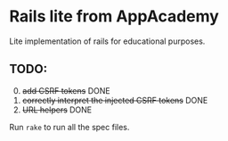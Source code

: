 # Rails lite from AppAcademy
Lite implementation of rails for educational purposes.

## TODO:
0.	~~add CSRF tokens~~ DONE
0.  ~~correctly interpret the injected CSRF tokens~~ DONE
0.	~~URL helpers~~ DONE

Run `rake` to run all the spec files.